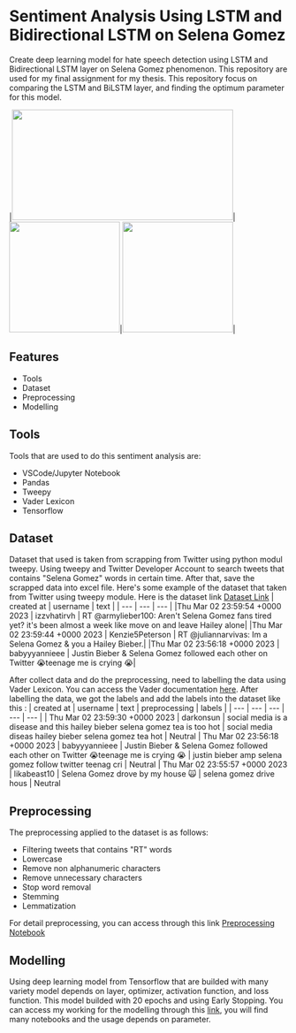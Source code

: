 # Sentiment Analysis Using LSTM and Bidirectional LSTM on Selena Gomez

Create deep learning model for hate speech detection using LSTM and Bidirectional LSTM layer on Selena Gomez phenomenon. This repository are used for my final assignment for my thesis. This repository focus on comparing the LSTM and BiLSTM layer, and finding the optimum parameter for this model. 


|<img src="https://i.insider.com/63fd4705d5d80a0018276ebd?width=700" width="400" height="200">|<img src="https://yt3.googleusercontent.com/ytc/AL5GRJXDeStsPJL7Uz92074WfPjSGB7j810G8LqwhTKKSA=s900-c-k-c0x00ffffff-no-rj" width="200" height="200">|<img src="https://upload.wikimedia.org/wikipedia/commons/thumb/4/4f/Twitter-logo.svg/1200px-Twitter-logo.svg.png" width="200" height="200">|

## Features
- Tools
- Dataset
- Preprocessing
- Modelling


## Tools
Tools that are used to do this sentiment analysis are:
- VSCode/Jupyter Notebook
- Pandas
- Tweepy
- Vader Lexicon
- Tensorflow


## Dataset
Dataset that used is taken from scrapping from Twitter using python modul tweepy. Using tweepy and Twitter Developer Account to search tweets that contains "Selena Gomez" words in certain time. After that, save the scrapped data into excel file.
Here's some example of the dataset that taken from Twitter using tweepy module.
Here is the dataset link [Dataset Link](https://github.com/adrianuscharlie/ML-hate-speech-detection/blob/main/Selena%20Gomez/selenagomez.xlsx)
| created at | username | text |
| --- | --- | --- |
|Thu Mar 02 23:59:54 +0000 2023 | izzvhatirvh | RT @armylieber100: Aren't Selena Gomez fans tired yet? it's been almost a week like move on and leave Hailey alone|
|Thu Mar 02 23:59:44 +0000 2023 | Kenzie5Peterson | RT @juliannarvivas: Im a Selena Gomez &amp; you a Hailey Bieber.|
|Thu Mar 02 23:56:18 +0000 2023 | babyyyannieee | Justin Bieber &amp; Selena Gomez followed each other on Twitter 😭teenage me is crying 😭|

After collect data and do the preprocessing, need to labelling the data using Vader Lexicon. You can access the Vader documentation [here](https://github.com/cjhutto/vaderSentiment). After labelling the data, we got the labels and add the labels into the dataset like this :
| created at | username | text | preprocessing | labels |
| --- | --- | --- | --- | --- |
| Thu Mar 02 23:59:30 +0000 2023 | darkonsun | social media is a disease and this hailey bieber selena gomez tea is too hot | social media diseas hailey bieber selena gomez tea hot | Neutral
| Thu Mar 02 23:56:18 +0000 2023 | babyyyannieee | Justin Bieber &amp; Selena Gomez followed each other on Twitter 😭teenage me is crying 😭 | justin bieber amp selena gomez follow twitter teenag cri | Neutral | Thu Mar 02 23:55:57 +0000 2023 | likabeast10 | Selena Gomez drove by my house 🙀 | selena gomez drive hous | Neutral

## Preprocessing
The preprocessing applied to the dataset is as follows:
- Filtering tweets that contains "RT" words
- Lowercase
- Remove non alphanumeric characters
- Remove unnecessary characters
- Stop word removal
- Stemming
- Lemmatization

For detail preprocessing, you can access through this link [Preprocessing Notebook](https://github.com/adrianuscharlie/ML-hate-speech-detection/blob/main/Selena%20Gomez/data_preprocessing_vader.ipynb)

## Modelling
Using deep learning model from Tensorflow that are builded with many variety model depends on layer,  optimizer, activation function, and loss function. This model builded with 20 epochs and using Early Stopping. You can access my working for the modelling through this [link](https://github.com/adrianuscharlie/ML-hate-speech-detection/tree/main/Selena%20Gomez), you will find many notebooks and the usage depends on parameter.






